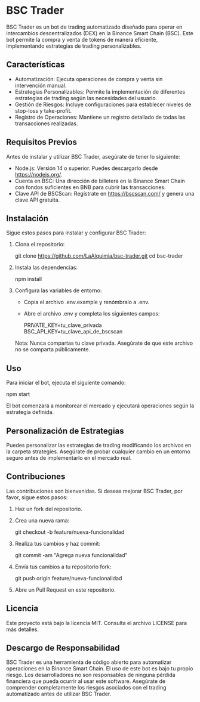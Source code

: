 # BSC Trader

BSC Trader es un bot de trading automatizado diseñado para operar en intercambios descentralizados (DEX) en la Binance Smart Chain (BSC). Este bot permite la compra y venta de tokens de manera eficiente, implementando estrategias de trading personalizables.

## Características

- Automatización: Ejecuta operaciones de compra y venta sin intervención manual.
- Estrategias Personalizables: Permite la implementación de diferentes estrategias de trading según las necesidades del usuario.
- Gestión de Riesgos: Incluye configuraciones para establecer niveles de stop-loss y take-profit.
- Registro de Operaciones: Mantiene un registro detallado de todas las transacciones realizadas.

## Requisitos Previos

Antes de instalar y utilizar BSC Trader, asegúrate de tener lo siguiente:

- Node.js: Versión 14 o superior. Puedes descargarlo desde https://nodejs.org/.
- Cuenta en BSC: Una dirección de billetera en la Binance Smart Chain con fondos suficientes en BNB para cubrir las transacciones.
- Clave API de BSCScan: Regístrate en https://bscscan.com/ y genera una clave API gratuita.

## Instalación

Sigue estos pasos para instalar y configurar BSC Trader:

1. Clona el repositorio:

   git clone https://github.com/LaAlquimia/bsc-trader.git
   cd bsc-trader

2. Instala las dependencias:

   npm install

3. Configura las variables de entorno:

   - Copia el archivo .env.example y renómbralo a .env.
   - Abre el archivo .env y completa los siguientes campos:

     PRIVATE_KEY=tu_clave_privada
     BSC_API_KEY=tu_clave_api_de_bscscan

   Nota: Nunca compartas tu clave privada. Asegúrate de que este archivo no se comparta públicamente.

## Uso

Para iniciar el bot, ejecuta el siguiente comando:

   npm start

El bot comenzará a monitorear el mercado y ejecutará operaciones según la estrategia definida.

## Personalización de Estrategias

Puedes personalizar las estrategias de trading modificando los archivos en la carpeta strategies. Asegúrate de probar cualquier cambio en un entorno seguro antes de implementarlo en el mercado real.

## Contribuciones

Las contribuciones son bienvenidas. Si deseas mejorar BSC Trader, por favor, sigue estos pasos:

1. Haz un fork del repositorio.
2. Crea una nueva rama:

   git checkout -b feature/nueva-funcionalidad

3. Realiza tus cambios y haz commit:

   git commit -am "Agrega nueva funcionalidad"

4. Envía tus cambios a tu repositorio fork:

   git push origin feature/nueva-funcionalidad

5. Abre un Pull Request en este repositorio.

## Licencia

Este proyecto está bajo la licencia MIT. Consulta el archivo LICENSE para más detalles.

## Descargo de Responsabilidad

BSC Trader es una herramienta de código abierto para automatizar operaciones en la Binance Smart Chain. El uso de este bot es bajo tu propio riesgo. Los desarrolladores no son responsables de ninguna pérdida financiera que pueda ocurrir al usar este software. Asegúrate de comprender completamente los riesgos asociados con el trading automatizado antes de utilizar BSC Trader.
